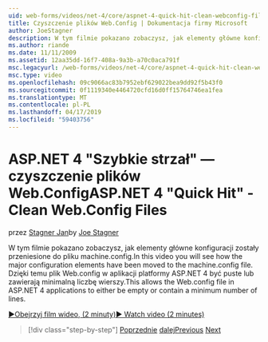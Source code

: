 ```yaml
---
uid: web-forms/videos/net-4/core/aspnet-4-quick-hit-clean-webconfig-files
title: Czyszczenie plików Web.Config | Dokumentacja firmy Microsoft
author: JoeStagner
description: W tym filmie pokazano zobaczysz, jak elementy główne konfiguracji zostały przeniesione do pliku machine.config. Dzięki temu plik Web.config w aplikacji platformy ASP.NET 4...
ms.author: riande
ms.date: 11/11/2009
ms.assetid: 12aa35dd-16f7-408a-9a3b-a70c0aca791f
msc.legacyurl: /web-forms/videos/net-4/core/aspnet-4-quick-hit-clean-webconfig-files
msc.type: video
ms.openlocfilehash: 09c9066ac83b7952ebf629022bea9dd92f5b43f0
ms.sourcegitcommit: 0f1119340e4464720cfd16d0ff15764746ea1fea
ms.translationtype: MT
ms.contentlocale: pl-PL
ms.lasthandoff: 04/17/2019
ms.locfileid: "59403756"
---
```

# <a name="aspnet-4-quick-hit---clean-webconfig-files"></a><span data-ttu-id="91650-104">ASP.NET 4 "Szybkie strzał" — czyszczenie plików Web.Config</span><span class="sxs-lookup"><span data-stu-id="91650-104">ASP.NET 4 "Quick Hit" - Clean Web.Config Files</span></span>

<span data-ttu-id="91650-105">przez [Stagner Jan](https://github.com/JoeStagner)</span><span class="sxs-lookup"><span data-stu-id="91650-105">by [Joe Stagner](https://github.com/JoeStagner)</span></span>

<span data-ttu-id="91650-106">W tym filmie pokazano zobaczysz, jak elementy główne konfiguracji zostały przeniesione do pliku machine.config.</span><span class="sxs-lookup"><span data-stu-id="91650-106">In this video you will see how the major configuration elements have been moved to the machine.config file.</span></span> <span data-ttu-id="91650-107">Dzięki temu plik Web.config w aplikacji platformy ASP.NET 4 być puste lub zawierają minimalną liczbę wierszy.</span><span class="sxs-lookup"><span data-stu-id="91650-107">This allows the Web.config file in ASP.NET 4 applications to either be empty or contain a minimum number of lines.</span></span>

[<span data-ttu-id="91650-108">&#9654;Obejrzyj film wideo, (2 minuty)</span><span class="sxs-lookup"><span data-stu-id="91650-108">&#9654; Watch video (2 minutes)</span></span>](https://channel9.msdn.com/Blogs/ASP-NET-Site-Videos/aspnet-4-quick-hit-clean-webconfig-files)

> [!div class="step-by-step"]
> <span data-ttu-id="91650-109">[Poprzednie](aspnet-4-quick-hit-auto-start.md)
> [dalej](aspnet-4-quick-hit-predictable-client-ids.md)</span><span class="sxs-lookup"><span data-stu-id="91650-109">[Previous](aspnet-4-quick-hit-auto-start.md)
[Next](aspnet-4-quick-hit-predictable-client-ids.md)</span></span>
